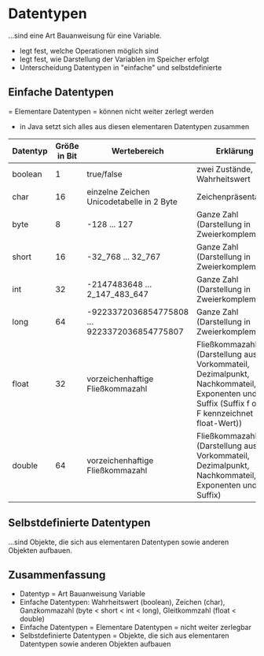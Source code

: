 # Datentypen

...sind eine Art Bauanweisung für eine Variable.

- legt fest, welche Operationen möglich sind
- legt fest, wie Darstellung der Variablen im Speicher erfolgt
- Unterscheidung Datentypen in "einfache" und selbstdefinierte

## Einfache Datentypen

= Elementare Datentypen = können nicht weiter zerlegt werden
- in Java setzt sich alles aus diesen elementaren Datentypen zusammen

| Datentyp | Größe in Bit |         Wertebereich                      |                                                       Erklärung                                                                             |
|----------|--------------|-------------------------------------------|---------------------------------------------------------------------------------------------------------------------------------------------|
| boolean  | 1            | true/false                                | zwei Zustände, Wahrheitswert                                                                                                                |
| char     | 16           | einzelne Zeichen Unicodetabelle in 2 Byte | Zeichenpräsentation                                                                                                                         |
| byte     | 8            | -128 ... 127                              | Ganze Zahl (Darstellung in Zweierkomplement)                                                                                                |
| short    | 16           | -32_768 ... 32_767                        | Ganze Zahl (Darstellung in Zweierkomplement)                                                                                                |
| int      | 32           | -2147483648 …2_147_483_647                | Ganze Zahl (Darstellung in Zweierkomplement)                                                                                                |
| long     | 64           | -9223372036854775808 …9223372036854775807 | Ganze Zahl (Darstellung in Zweierkomplement)                                                                                                |
| float    | 32           | vorzeichenhaftige Fließkommazahl          | Fließkommazahl (Darstellung aus Vorkommateil, Dezimalpunkt, Nachkommateil, Exponenten und Suffix (Suffix f oder F kennzeichnet float-Wert)) |
| double   | 64           | vorzeichenhaftige Fließkommazahl          | Fließkommazahl (Darstellung aus Vorkommateil, Dezimalpunkt, Nachkommateil, Exponenten und Suffix)                                           |

## Selbstdefinierte Datentypen

...sind Objekte, die sich aus elementaren Datentypen sowie anderen Objekten aufbauen.

## Zusammenfassung

- Datentyp = Art Bauanweisung Variable
- Einfache Datentypen: Wahrheitswert (boolean), Zeichen (char), Ganzkommazahl (byte < short < int < long), Gleitkommzahl (float < double)
- Einfache Datentypen = Elementare Datentypen = nicht weiter zerlegbar
- Selbstdefinierte Datentypen = Objekte, die sich aus elementaren Datentypen sowie anderen Objekten aufbauen
